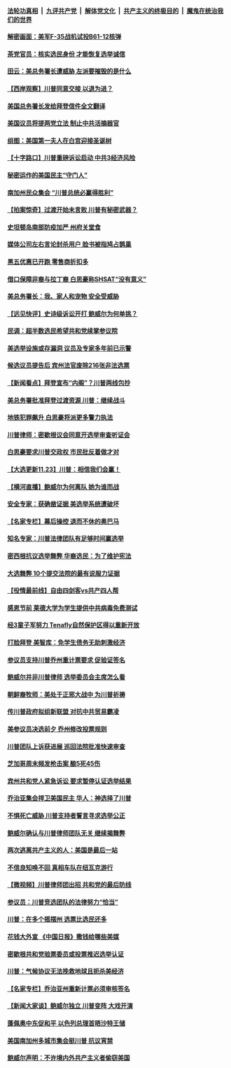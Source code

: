 

####  [法轮功真相](../../../../basic/blob/master/README.md?t=11242002) &nbsp;|&nbsp; [九评共产党](../../../../9ping.md/blob/master/README.md?t=11242002) &nbsp;|&nbsp; [解体党文化](../../../../jtdwh.md/blob/master/README.md?t=11242002)  &nbsp;|&nbsp; [共产主义的终极目的](../../../../gczydzjmd.md/blob/master/README.md?t=11242002) &nbsp;|&nbsp; [魔鬼在统治我们的世界](../../../../mgztzwmdsj.md/blob/master/README.md?t=11242002) 

#### [解密画面：美军F-35战机试投B61-12核弹](../pages/nsc412/n12571675.md?t=11242002) 

#### [茶党官员：核实选民身份 才能恢复选举诚信](../pages/nsc412/n12571626.md?t=11242002) 

#### [田云：美总务署长遭威胁 左派要摧毁的是什么](../pages/nsc412/n12570895.md?t=11242002) 

#### [【西岸观察】川普同意交接 以退为进？](../pages/nsc412/n12570901.md?t=11242002) 

#### [美国总务署长发给拜登信件全文翻译](../pages/nsc412/n12571484.md?t=11242002) 

#### [美国议员将提两党立法 制止中共活摘器官](../pages/nsc412/n12571292.md?t=11242002) 

#### [组图：美国第一夫人在白宫迎接圣诞树](../pages/nsc412/n12571167.md?t=11242002) 

#### [【十字路口】川普重磅诉讼启动 中共3经济风险](../pages/nsc412/n12570992.md?t=11242002) 

#### [秘密运作的美国民主“守门人”](../pages/nsc412/n12570966.md?t=11242002) 

#### [南加州民众集会 “川普总统必赢得胜利”](../pages/nsc412/n12570768.md?t=11242002) 

#### [【拍案惊奇】过渡开始未言败 川普有秘密武器？](../pages/nsc412/n12570933.md?t=11242002) 

#### [史坦顿岛南部防疫加严 州府关堂食](../pages/nsc412/n12570421.md?t=11242002) 

#### [媒体公司左右言论封杀用户 脸书被指鸠占鹊巢](../pages/nsc412/n12570848.md?t=11242002) 

#### [黑五优惠已开跑 零售商折扣多](../pages/nsc412/n12570906.md?t=11242002) 

#### [借口保障非裔与拉丁裔 白思豪称SHSAT“没有意义”](../pages/nsc412/n12570977.md?t=11242002) 

#### [美总务署长：我、家人和宠物 安全受威胁](../pages/nsc412/n12570881.md?t=11242002) 

#### [【远见快评】史诗级诉讼开打 鲍威尔为何单挑？](../pages/nsc412/n12570458.md?t=11242002) 

#### [民调：超半数选民希望共和党续掌参议院](../pages/nsc412/n12570754.md?t=11242002) 

#### [美选举设施或存漏洞 议员及专家多年前已示警](../pages/nsc412/n12570672.md?t=11242002) 

#### [候选议员提告后 宾州法官废除216张非法选票](../pages/nsc412/n12570585.md?t=11242002) 

#### [【新闻看点】拜登宣布“内阁”？川普两线包抄](../pages/nsc412/n12570476.md?t=11242002) 

#### [美总务署批准拜登过渡资源 川普：继续战斗](../pages/nsc412/n12570599.md?t=11242002) 

#### [地铁犯罪飙升 白思豪将派更多警力执法](../pages/nsc412/n12570369.md?t=11242002) 

#### [川普律师：密歇根议会同意开选举审查听证会](../pages/nsc412/n12570578.md?t=11242002) 

#### [白思豪要求川普交政权 市民批反着做才对](../pages/nsc412/n12570371.md?t=11242002) 

#### [【大选更新11.23】川普：相信我们会赢！](../pages/nsc412/n12569219.md?t=11242002) 

#### [【横河直播】鲍威尔为何离队 她为谁而战](../pages/nsc412/n12570183.md?t=11242002) 

#### [安全专家：获确凿证据 美选举系统遭破坏](../pages/nsc412/n12570454.md?t=11242002) 

#### [【名家专栏】幕后操控 退而不休的奥巴马](../pages/nsc412/n12569828.md?t=11242002) 

#### [知名专家：川普法律团队有足够时间赢选举](../pages/nsc412/n12570525.md?t=11242002) 

#### [密西根抗议选举舞弊 华裔选民：为了维护宪法](../pages/nsc412/n12570558.md?t=11242002) 

#### [大选舞弊 10个提交法院的最有说服力证据](../pages/nsc412/n12570314.md?t=11242002) 

#### [【役情最前线】自由四剑客vs共产四人帮](../pages/nsc412/n12570310.md?t=11242002) 

#### [感恩节前 莱德大学为学生提供中共病毒免费测试](../pages/nsc412/n12570499.md?t=11242002) 

#### [经3童子军努力 Tenafly自然保护区得以重新开放](../pages/nsc412/n12570467.md?t=11242002) 

#### [打脸拜登 美智库：免学生债务无助刺激经济](../pages/nsc412/n12570134.md?t=11242002) 

#### [参议员支持川普乔州重计票要求 促验证签名](../pages/nsc412/n12570393.md?t=11242002) 

#### [鲍威尔并非川普律师 选举委员会主席怎么看](../pages/nsc412/n12570220.md?t=11242002) 

#### [朝鲜裔牧师：美处于正邪大战中 为川普祈祷](../pages/nsc412/n12568654.md?t=11242002) 

#### [传川普政府拟组新联盟 对抗中共贸易霸凌](../pages/nsc412/n12570163.md?t=11242002) 

#### [美参议员决选前夕 乔州修改投票规则](../pages/nsc412/n12570161.md?t=11242002) 

#### [川普团队上诉获进展 巡回法院批准快速审查](../pages/nsc412/n12570157.md?t=11242002) 

#### [芝加哥周末频发枪击案 酿5死45伤](../pages/nsc412/n12569967.md?t=11242002) 

#### [宾州共和党人紧急诉讼 要求暂停认证选举结果](../pages/nsc412/n12570045.md?t=11242002) 

#### [乔治亚集会捍卫美国民主 华人：神选择了川普](../pages/nsc412/n12568447.md?t=11242002) 

#### [不惧死亡威胁 川普支持者誓言寻求选举公正](../pages/nsc412/n12568655.md?t=11242002) 

#### [鲍威尔确认与川普律师团队无关 继续揭舞弊](../pages/nsc412/n12569875.md?t=11242002) 

#### [两次逃离共产主义的人：美国是最后一站](../pages/nsc412/n12570323.md?t=11242002) 

#### [不信良知唤不回 真相车队在纽瓦克游行](../pages/nsc412/n12568540.md?t=11242002) 

#### [【微视频】川普律师团出招 共和党的最后防线](../pages/nsc412/n12569906.md?t=11242002) 

#### [参议员：川普竞选团队的法律努力“恰当”](../pages/nsc412/n12569912.md?t=11242002) 

#### [川普：在多个摇摆州 选票比选民还多](../pages/nsc412/n12569945.md?t=11242002) 

#### [花钱大外宣 《中国日报》撒钱给哪些美媒](../pages/nsc412/n12569864.md?t=11242002) 

#### [密歇根共和党验票委员或投票推迟选举认证](../pages/nsc412/n12569863.md?t=11242002) 

#### [川普：气候协议无法挽救地球且扼杀美经济](../pages/nsc412/n12569813.md?t=11242002) 

#### [【名家专栏】乔治亚州重新计票必须审核签名](../pages/nsc412/n12569653.md?t=11242002) 

#### [【新闻大家谈】鲍威尔独立 川普变阵 大戏开演](../pages/nsc412/n12569578.md?t=11242002) 

#### [蓬佩奥中东促和平 以色列总理首晤沙特王储](../pages/nsc412/n12569606.md?t=11242002) 

#### [美国南加州多城市集会挺川普 抗议宵禁](../pages/nsc412/n12568598.md?t=11242002) 

#### [鲍威尔声明：不许境内外共产主义者偷窃美国](../pages/nsc412/n12569436.md?t=11242002) 

